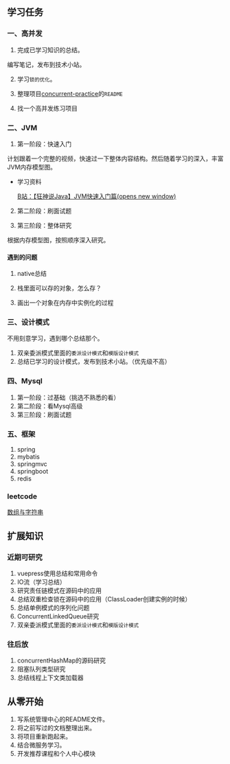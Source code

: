 ## 学习任务

### 一、高并发

1. 完成已学习知识的总结。

编写笔记，发布到技术小站。

2. 学习`锁的优化`。
3. 整理项目[concurrent-practice](https://gitee.com/zztiyjw/concurrent-practice)的`README`

4. 找一个高并发练习项目

### 二、JVM

1. 第一阶段：快速入门

计划跟着一个完整的视频，快速过一下整体内容结构。然后随着学习的深入，丰富JVM内存模型图。

- 学习资料

  [B站：【狂神说Java】JVM快速入门篇(opens new window)](https://www.bilibili.com/video/BV1iJ411d7jS)

2. 第二阶段：刷面试题

3. 第三阶段：整体研究

根据内存模型图，按照顺序深入研究。



#### 遇到的问题

1. native总结

2. 栈里面可以存的对象，怎么存？

3. 画出一个对象在内存中实例化的过程





### 三、设计模式

不用刻意学习，遇到哪个总结那个。

1. 双亲委派模式里面的`委派设计模式`和`模版设计模式`
2. 总结已学习的设计模式，发布到技术小站。（优先级不高）

### 四、Mysql

1. 第一阶段：过基础（挑选不熟悉的看）
2. 第二阶段：看Mysql高级
3. 第三阶段：刷面试题



### 五、框架

1. spring
2. mybatis
3. springmvc
4. springboot
5. redis


### leetcode

[数组与字符串](https://leetcode-cn.com/leetbook/detail/array-and-string/)


## 扩展知识

### 近期可研究

1. vuepress使用总结和常用命令
2. IO流（学习总结）
3. 研究责任链模式在源码中的应用
4. 总结双重检查锁在源码中的应用（ClassLoader创建实例的时候）
5. 总结单例模式的序列化问题
6. ConcurrentLinkedQueue研究
7. 双亲委派模式里面的`委派设计模式`和`模版设计模式`



### 往后放

1. concurrentHashMap的源码研究
2. 阻塞队列类型研究
3. 总结线程上下文类加载器



## 从零开始

1. 写系统管理中心的README文件。
2. 将之前写过的文档整理出来。
3. 将项目重新跑起来。
4. 结合微服务学习。
5. 开发推荐课程和个人中心模块




























